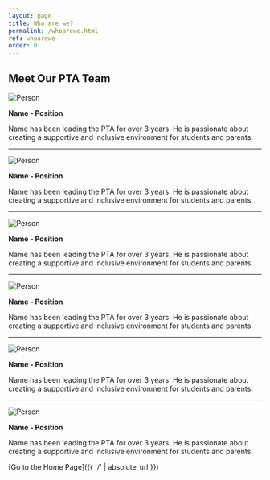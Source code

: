 ```yaml
---
layout: page
title: Who are we?
permalink: /whoarewe.html
ref: whoarewe
order: 0
---
```


## Meet Our PTA Team

![Person](https://elouwerse.nl/placecircle/150 "Person")

**Name - Position**

Name has been leading the PTA for over 3 years. He is passionate about creating a supportive and inclusive environment for students and parents.

---

![Person](https://elouwerse.nl/placecircle/150 "Person")

**Name - Position**

Name has been leading the PTA for over 3 years. He is passionate about creating a supportive and inclusive environment for students and parents.

---

![Person](https://elouwerse.nl/placecircle/150 "Person")

**Name - Position**

Name has been leading the PTA for over 3 years. He is passionate about creating a supportive and inclusive environment for students and parents.

---

![Person](https://elouwerse.nl/placecircle/150 "Person")

**Name - Position**

Name has been leading the PTA for over 3 years. He is passionate about creating a supportive and inclusive environment for students and parents.

---

![Person](https://elouwerse.nl/placecircle/150 "Person")

**Name - Position**

Name has been leading the PTA for over 3 years. He is passionate about creating a supportive and inclusive environment for students and parents.

---

![Person](https://elouwerse.nl/placecircle/150 "Person")

**Name - Position**

Name has been leading the PTA for over 3 years. He is passionate about creating a supportive and inclusive environment for students and parents.

[Go to the Home Page]({{ '/' | absolute_url }})  
